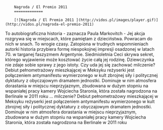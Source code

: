 
        Nagroda / El Premio 2011 
        =============
        
        [![Nagroda / El Premio 2011 ](http://vidos.pl/images/player.gif)](http://vidos.pl/nagroda-el-premio-2011)
        
        
 To autobiograficzna historia - zaznacza Paula Markovitch - Jej akcja rozgrywa się w miejscach, które pamiętam z dzieciństwa. Powracam do nich w snach. To wrogie czasy. Zatopiona w trudnych wspomnieniach autorki historia przybiera formę niespokojnej impresji osadzonej w latach 70. w targanej faszyzmem Argentynie. Siedmioletnia Ceci skrywa sekret, którego wyjawienie może kosztować życie całą jej rodzinę. Dziewczynka nie zdaje sobie sprawy z jego istoty. Czy uda jej się zachować milczenie? Debiut pełnometrażowy mieszkającej w Meksyku reżyserki jest połączeniem antymanifestu wymierzonego w kult zbrojnej siły i politycznej dyktatury z obyczajowym dramatem jednostki. Dominuje w nim atmosfera dorastania w miejscu nieprzyjaznym, zbudowana w dużym stopniu na wspaniałej pracy kamery Wojciecha Staronia, która została nagrodzona na Berlinale w 2011 roku   ... milczenie? Debiut pełnometrażowy mieszkającej w Meksyku reżyserki jest połączeniem antymanifestu wymierzonego w kult zbrojnej siły i politycznej dyktatury z obyczajowym dramatem jednostki. Dominuje w nim atmosfera dorastania w miejscu nieprzyjaznym, zbudowana w dużym stopniu na wspaniałej pracy kamery Wojciecha Staronia, która została nagrodzona na Berlinale w 2011 roku
    